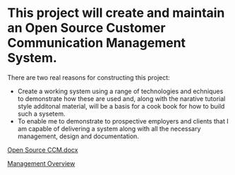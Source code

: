 # This project will create and maintain an Open Source Customer Communication Management System.

There are two real reasons for constructing this project:

- Create a working system using a range of technologies and echniques to demonstrate how these are used and, along with the narative tutorial style additonal material, will be a basis for a cook book for how to build such a sysetem.
- To enable me to demonstrate to prospective employers and clients that I am capable of delivering a system along with all the necessary management, design and documentation.



[Open Source CCM.docx](/.attachments/Open%20Source%20CCM-b4a18fac-b623-4eda-bfa5-d5cecd7195dd.docx)

[Management Overview](/Open-Source-Customer-Communication-Management-System/Management-Overview)